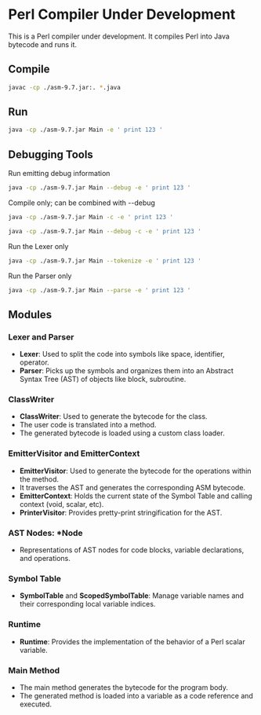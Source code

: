 # Perl Compiler Under Development

This is a Perl compiler under development. It compiles Perl into Java bytecode and runs it.

## Compile

```sh
javac -cp ./asm-9.7.jar:. *.java
```

## Run

```sh
java -cp ./asm-9.7.jar Main -e ' print 123 '
```

## Debugging Tools

Run emitting debug information

```sh
java -cp ./asm-9.7.jar Main --debug -e ' print 123 '
```

Compile only; can be combined with --debug

```sh
java -cp ./asm-9.7.jar Main -c -e ' print 123 '
```

```sh
java -cp ./asm-9.7.jar Main --debug -c -e ' print 123 '
```

Run the Lexer only

```sh
java -cp ./asm-9.7.jar Main --tokenize -e ' print 123 '
```

Run the Parser only

```sh
java -cp ./asm-9.7.jar Main --parse -e ' print 123 '
```

## Modules

### Lexer and Parser
- **Lexer**: Used to split the code into symbols like space, identifier, operator.
- **Parser**: Picks up the symbols and organizes them into an Abstract Syntax Tree (AST) of objects like block, subroutine.

### ClassWriter
- **ClassWriter**: Used to generate the bytecode for the class.
- The user code is translated into a method.
- The generated bytecode is loaded using a custom class loader.

### EmitterVisitor and EmitterContext
- **EmitterVisitor**: Used to generate the bytecode for the operations within the method.
- It traverses the AST and generates the corresponding ASM bytecode.
- **EmitterContext**: Holds the current state of the Symbol Table and calling context (void, scalar, etc).
- **PrinterVisitor**: Provides pretty-print stringification for the AST.

### AST Nodes: *Node
- Representations of AST nodes for code blocks, variable declarations, and operations.

### Symbol Table
- **SymbolTable** and **ScopedSymbolTable**: Manage variable names and their corresponding local variable indices.

### Runtime
- **Runtime**: Provides the implementation of the behavior of a Perl scalar variable.

### Main Method
- The main method generates the bytecode for the program body.
- The generated method is loaded into a variable as a code reference and executed.

